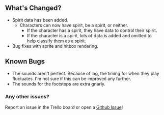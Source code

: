 ## What's Changed?

* Spirit data has been added.
  * Characters can now have spirit, be a spirit, or neither.
    * If the character has a spirit, they have data to control their spirit.
    * If the character is a spirit, lots of data is added and omitted to help classify them as a spirit.
* Bug fixes with sprite and hitbox rendering.

## Known Bugs

* The sounds aren't perfect. Because of lag, the timing for when they play fluctuates. I'm not sure if this can be improved any further.
* The sounds for the footsteps are extra gnarly.

### Any other issues?

Report an issue in the Trello board or open a [Github Issue](https://github.com/KnockoutArcade/Character-Data-Editor/issues/new)!
